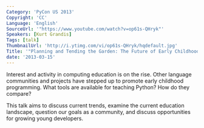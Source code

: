 ```yaml
---
Category: 'PyCon US 2013'
Copyright: 'CC'
Language: 'English'
SourceUrl: '"https://www.youtube.com/watch?v=op61s-QHryk"'
Speakers: [Kurt Grandis]
Tags: [talk]
ThumbnailUrl: 'http://i.ytimg.com/vi/op61s-QHryk/hqdefault.jpg'
Title: '"Planning and Tending the Garden: The Future of Early Childhood Python Education"'
date: '2013-03-15'
---
```

Interest and activity in computing education is on the rise. Other language communities and projects have stepped up to promote early childhood programming. What tools are available for teaching Python? How do they compare?

This talk aims to discuss current trends, examine the current education landscape, question our goals as a community, and discuss opportunities for growing young developers.